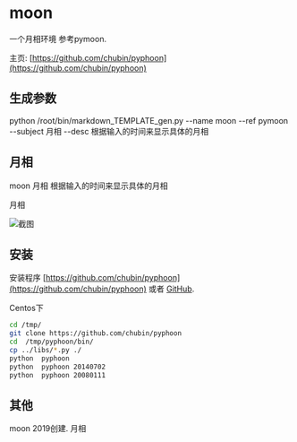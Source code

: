 moon
=============

一个月相环境
参考pymoon.

主页: [https://github.com/chubin/pyphoon](https://github.com/chubin/pyphoon)

生成参数
----------------------------------------

python /root/bin/markdown_TEMPLATE_gen.py  --name moon --ref pymoon  --subject 月相 --desc 根据输入的时间来显示具体的月相 

月相
----------------------------------------

moon 月相
根据输入的时间来显示具体的月相


月相

![截图](https://camo.githubusercontent.com/b22cd391c256ee245f46306ebdcd12f53b1df7a5/687474703a2f2f69676f722e636875622e696e2f707970686f6f6e2f73637265656e73686f742e706e67)

安装
------------

安装程序
[https://github.com/chubin/pyphoon](https://github.com/chubin/pyphoon) 或者 [GitHub](https://github.com/chubin/pyphoon/releases).


Centos下

```bash
cd /tmp/
git clone https://github.com/chubin/pyphoon
cd  /tmp/pyphoon/bin/
cp ../libs/*.py ./
python  pyphoon
python  pyphoon 20140702
python  pyphoon 20080111
```




其他
-----

moon 2019创建.  月相
